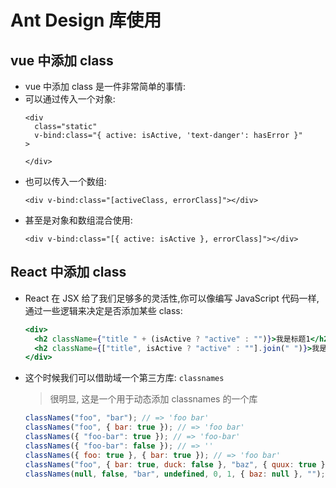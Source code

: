 # Ant Design 库使用

## vue 中添加 class

- vue 中添加 class 是一件非常简单的事情:
- 可以通过传入一个对象:
  ```vue
  <div
    class="static"
    v-bind:class="{ active: isActive, 'text-danger': hasError }"
  >
    
  </div>
  ```
- 也可以传入一个数组:
  ```vue
  <div v-bind:class="[activeClass, errorClass]"></div>
  ```
- 甚至是对象和数组混合使用:
  ```vue
  <div v-bind:class="[{ active: isActive }, errorClass]"></div>
  ```

## React 中添加 class

- React 在 JSX 给了我们足够多的灵活性,你可以像编写 JavaScript 代码一样,通过一些逻辑来决定是否添加某些 class:
  ```jsx
  <div>
    <h2 className={"title " + (isActive ? "active" : "")}>我是标题1</h2>
    <h2 className={["title", isActive ? "active" : ""].join(" ")}>我是标题2</h2>
  </div>
  ```
- 这个时候我们可以借助域一个第三方库: `classnames`
  > 很明显, 这是一个用于动态添加 classnames 的一个库
  ```js
  classNames("foo", "bar"); // => 'foo bar'
  classNames("foo", { bar: true }); // => 'foo bar'
  classNames({ "foo-bar": true }); // => 'foo-bar'
  classNames({ "foo-bar": false }); // => ''
  classNames({ foo: true }, { bar: true }); // => 'foo bar'
  classNames("foo", { bar: true, duck: false }, "baz", { quux: true }); // => 'foo bar baz quux'
  classNames(null, false, "bar", undefined, 0, 1, { baz: null }, ""); // => 'bar 1'
  ```
